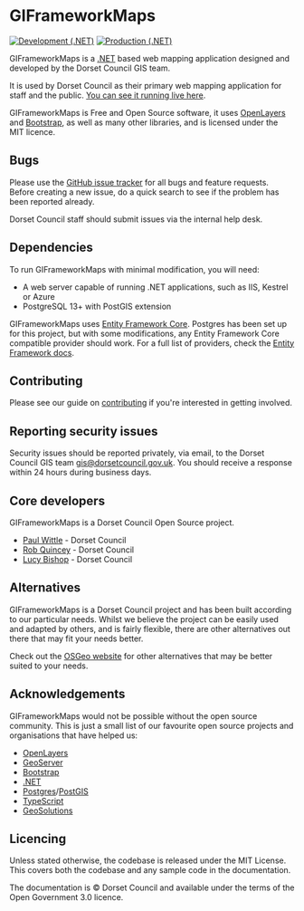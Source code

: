 GIFrameworkMaps
============


[![Development (.NET)](https://github.com/Dorset-Council-UK/GIFramework-Maps/actions/workflows/dev-build.yml/badge.svg)](https://github.com/Dorset-Council-UK/GIFramework-Maps/actions/workflows/dev-build.yml)
[![Production (.NET)](https://github.com/Dorset-Council-UK/GIFramework-Maps/actions/workflows/prod-build.yml/badge.svg)](https://github.com/Dorset-Council-UK/GIFramework-Maps/actions/workflows/prod-build.yml)

GIFrameworkMaps is a [.NET](https://dot.net) based web mapping application designed and developed by the Dorset Council GIS team.

It is used by Dorset Council as their primary web mapping application for staff and the public. [You can see it running live here](https://gi.dorsetcouncil.gov.uk/dorsetexplorer).

GIFrameworkMaps is Free and Open Source software, it uses [OpenLayers](https://openlayers.org/) and [Bootstrap](https://getbootstrap.com/), as well as many other libraries, and is licensed under the MIT licence.

## Bugs

Please use the [GitHub issue tracker](https://github.com/Dorset-Council-UK/GIFramework-Maps/issues) for all bugs and feature requests. Before creating a new issue, do a quick search to see if the problem has been reported already.

Dorset Council staff should submit issues via the internal help desk.

## Dependencies
To run GIFrameworkMaps with minimal modification, you will need:
- A web server capable of running .NET applications, such as IIS, Kestrel or Azure
- PostgreSQL 13+ with PostGIS extension

GIFrameworkMaps uses [Entity Framework Core](https://docs.microsoft.com/en-us/ef/core/). Postgres has been set up for this project, but with some modifications, any Entity Framework Core compatible provider should work. For a full list of providers, check the [Entity Framework docs](https://docs.microsoft.com/en-us/ef/core/providers/?tabs=dotnet-core-cli).

## Contributing

Please see our guide on [contributing](CONTRIBUTING.md) if you're interested in getting involved.

## Reporting security issues

Security issues should be reported privately, via email, to the Dorset Council GIS team gis@dorsetcouncil.gov.uk. You should receive a response within 24 hours during business days.

## Core developers

GIFrameworkMaps is a Dorset Council Open Source project.

- [Paul Wittle](https://github.com/paul-dorsetcouncil) - Dorset Council
- [Rob Quincey](https://github.com/RobQuincey-DC) - Dorset Council
- [Lucy Bishop](https://github.com/VulpesFerrilata) - Dorset Council

## Alternatives

GIFrameworkMaps is a Dorset Council project and has been built according to our particular needs. Whilst we believe the project can be easily used and adapted
by others, and is fairly flexible, there are other alternatives out there that may fit your needs better.

Check out the [OSGeo website](https://www.osgeo.org/choose-a-project/) for other alternatives that may be better suited to your needs.

## Acknowledgements

GIFrameworkMaps would not be possible without the open source community. This is just a small list of our favourite open source projects and organisations that have helped us:

- [OpenLayers](https://openlayers.org)
- [GeoServer](https://geoserver.org)
- [Bootstrap](https://getbootstrap.com)
- [.NET](https://dot.net)
- [Postgres](https://www.postgresql.org/)/[PostGIS](https://postgis.net/)
- [TypeScript](https://typescriptlang.org)
- [GeoSolutions](https://geosolutionsgroup.com)

## Licencing
Unless stated otherwise, the codebase is released under the MIT License. This covers both the codebase and any sample code in the documentation.

The documentation is © Dorset Council and available under the terms of the Open Government 3.0 licence.

